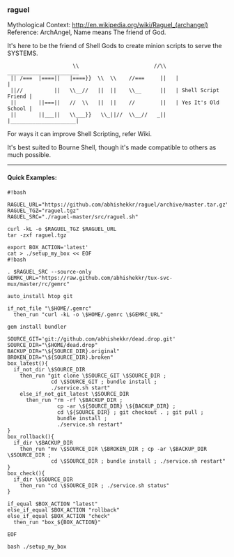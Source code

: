 ### raguel

Mythological Context: http://en.wikipedia.org/wiki/Raguel_(archangel)
Reference: ArchAngel, Name means The friend of God.

It's here to be the friend of Shell Gods to create minion scripts to serve
the SYSTEMS.

```ASCII
                     \\                        //\\   _______________________
 || /===  |====||   |====}}  \\  \\    //===     ||   |                     |
 ||//          ||   \\__//   ||  ||    \\__      ||   | Shell Script Friend |
 ||       ||===||   //  \\   ||  ||    //        ||   | Yes It's Old School |
 ||       ||___||   \\___}}   \\_||//  \\__//   _||   |_____________________|

```

For ways it can improve Shell Scripting, refer Wiki.

It's best suited to Bourne Shell,
though it's made compatible to others as much possible.

***

#### Quick Examples:

```Shell
#!bash

RAGUEL_URL="https://github.com/abhishekkr/raguel/archive/master.tar.gz"
RAGUEL_TGZ="raguel.tgz"
RAGUEL_SRC="./raguel-master/src/raguel.sh"

curl -kL -o $RAGUEL_TGZ $RAGUEL_URL
tar -zxf raguel.tgz

export BOX_ACTION='latest'
cat > ./setup_my_box << EOF
#!bash

. $RAGUEL_SRC --source-only
GEMRC_URL="https://raw.github.com/abhishekkr/tux-svc-mux/master/rc/gemrc"

auto_install htop git

if_not_file "\$HOME/.gemrc"
  then_run "curl -kL -o \$HOME/.gemrc \$GEMRC_URL"

gem install bundler

SOURCE_GIT='git://github.com/abhishekkr/dead.drop.git'
SOURCE_DIR="\$HOME/dead.drop"
BACKUP_DIR="\${SOURCE_DIR}.original"
BROKEN_DIR="\${SOURCE_DIR}.broken"
box_latest(){
  if_not_dir \$SOURCE_DIR
    then_run "git clone \$SOURCE_GIT \$SOURCE_DIR ;
              cd \$SOURCE_GIT ; bundle install ;
              ./service.sh start"
    else_if_not_git_latest \$SOURCE_DIR
      then_run "rm -rf \$BACKUP_DIR ; 
                cp -ar \${SOURCE_DIR} \${BACKUP_DIR} ;
                cd \${SOURCE_DIR} ; git checkout . ; git pull ;
                bundle install ;
                ./service.sh restart"
}
box_rollback(){
  if_dir \$BACKUP_DIR
    then_run "mv \$SOURCE_DIR \$BROKEN_DIR ; cp -ar \$BACKUP_DIR \$SOURCE_DIR ;
              cd \$SOURCE_DIR ; bundle install ; ./service.sh restart"
}
box_check(){
  if_dir \$SOURCE_DIR
    then_run "cd \$SOURCE_DIR ; ./service.sh status"
}

if_equal $BOX_ACTION "latest"
else_if_equal $BOX_ACTION "rollback"
else_if_equal $BOX_ACTION "check"
  then_run "box_${BOX_ACTION}"

EOF

bash ./setup_my_box
```
